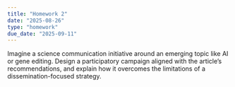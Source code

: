 ```yaml
---
title: "Homework 2"
date: "2025-08-26"
type: "homework"
due_date: "2025-09-11"
---
```


Imagine a science communication initiative around an emerging topic like AI or gene editing. Design a participatory campaign aligned with the article’s recommendations, and explain how it overcomes the limitations of a dissemination-focused strategy.